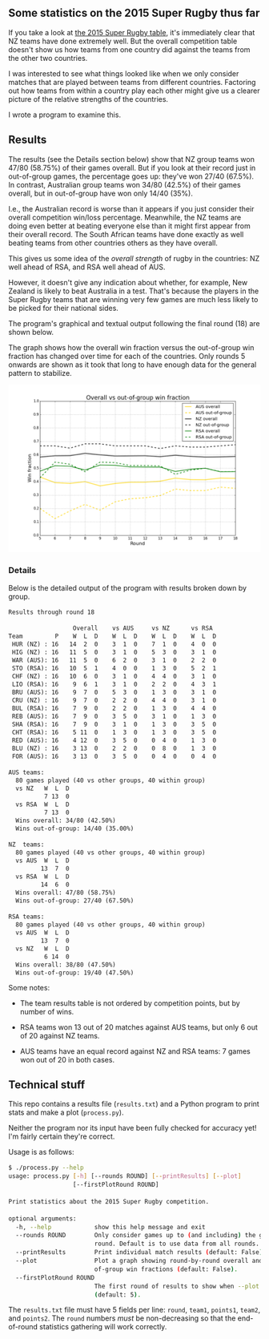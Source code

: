 ## Some statistics on the 2015 Super Rugby thus far

If you take a look at
[the 2015 Super Rugby table](http://www.smh.com.au/rugby-union/super-rugby/ladder),
it's immediately clear that NZ teams have done extremely well.  But the
overall competition table doesn't show us how teams from one country did
against the teams from the other two countries.

I was interested to see what things looked like when we only consider
matches that are played between teams from different countries. Factoring
out how teams from within a country play each other might give us a clearer
picture of the relative strengths of the countries.

I wrote a program to examine this.

## Results

The results (see the Details section below) show that NZ group teams
won 47/80 (58.75%) of their games overall. But if you look at their record
just in out-of-group games, the percentage goes up: they've won 27/40
(67.5%). In contrast, Australian group teams won 34/80 (42.5%) of
their games overall, but in out-of-group have won only 14/40 (35%).

I.e., the Australian record is worse than it appears if you just consider
their overall competition win/loss percentage.  Meanwhile, the NZ teams are
doing even better at beating everyone else than it might first appear from
their overall record. The South African teams have done exactly as well
beating teams from other countries others as they have overall.

This gives us some idea of the *overall strength* of rugby in the
countries: NZ well ahead of RSA, and RSA well ahead of AUS.

However, it doesn't give any indication about whether, for example, New
Zealand is likely to beat Australia in a test. That's because the players
in the Super Rugby teams that are winning very few games are much less
likely to be picked for their national sides.

The program's graphical and textual output following the final round (18)
are shown below.

The graph shows how the overall win fraction versus the out-of-group win
fraction has changed over time for each of the countries. Only rounds 5
onwards are shown as it took that long to have enough data for the general
pattern to stabilize.

<img src="graph.png"/>

### Details

Below is the detailed output of the program with results broken down by
group.

```
Results through round 18

                  Overall    vs AUS     vs NZ      vs RSA
Team         P    W  L  D    W  L  D    W  L  D    W  L  D
 HUR (NZ) : 16   14  2  0    3  1  0    7  1  0    4  0  0
 HIG (NZ) : 16   11  5  0    3  1  0    5  3  0    3  1  0
 WAR (AUS): 16   11  5  0    6  2  0    3  1  0    2  2  0
 STO (RSA): 16   10  5  1    4  0  0    1  3  0    5  2  1
 CHF (NZ) : 16   10  6  0    3  1  0    4  4  0    3  1  0
 LIO (RSA): 16    9  6  1    3  1  0    2  2  0    4  3  1
 BRU (AUS): 16    9  7  0    5  3  0    1  3  0    3  1  0
 CRU (NZ) : 16    9  7  0    2  2  0    4  4  0    3  1  0
 BUL (RSA): 16    7  9  0    2  2  0    1  3  0    4  4  0
 REB (AUS): 16    7  9  0    3  5  0    3  1  0    1  3  0
 SHA (RSA): 16    7  9  0    3  1  0    1  3  0    3  5  0
 CHT (RSA): 16    5 11  0    1  3  0    1  3  0    3  5  0
 RED (AUS): 16    4 12  0    3  5  0    0  4  0    1  3  0
 BLU (NZ) : 16    3 13  0    2  2  0    0  8  0    1  3  0
 FOR (AUS): 16    3 13  0    3  5  0    0  4  0    0  4  0

AUS teams:
  80 games played (40 vs other groups, 40 within group)
  vs NZ   W  L  D
          7 13  0
  vs RSA  W  L  D
          7 13  0
  Wins overall: 34/80 (42.50%)
  Wins out-of-group: 14/40 (35.00%)

NZ  teams:
  80 games played (40 vs other groups, 40 within group)
  vs AUS  W  L  D
         13  7  0
  vs RSA  W  L  D
         14  6  0
  Wins overall: 47/80 (58.75%)
  Wins out-of-group: 27/40 (67.50%)

RSA teams:
  80 games played (40 vs other groups, 40 within group)
  vs AUS  W  L  D
         13  7  0
  vs NZ   W  L  D
          6 14  0
  Wins overall: 38/80 (47.50%)
  Wins out-of-group: 19/40 (47.50%)
```

Some notes:

* The team results table is not ordered by competition points, but by
number of wins.

* RSA teams won 13 out of 20 matches against AUS teams, but only 6 out of
20 against NZ teams.

* AUS teams have an equal record against NZ and RSA teams: 7 games won out
of 20 in both cases.

## Technical stuff

This repo contains a results file (`results.txt`) and a Python program to
print stats and make a plot (`process.py`).

Neither the program nor its input have been fully checked for accuracy yet!
I'm fairly certain they're correct.

Usage is as follows:

```sh
$ ./process.py --help
usage: process.py [-h] [--rounds ROUND] [--printResults] [--plot]
                  [--firstPlotRound ROUND]

Print statistics about the 2015 Super Rugby competition.

optional arguments:
  -h, --help            show this help message and exit
  --rounds ROUND        Only consider games up to (and including) the given
                        round. Default is to use data from all rounds.
  --printResults        Print individual match results (default: False).
  --plot                Plot a graph showing round-by-round overall and out-
                        of-group win fractions (default: False).
  --firstPlotRound ROUND
                        The first round of results to show when --plot is used
                        (default: 5).
```

The `results.txt` file must have 5 fields per line: `round`, `team1`,
`points1`, `team2`, and `points2`. The `round` numbers *must* be
non-decreasing so that the end-of-round statistics gathering will work
correctly.
